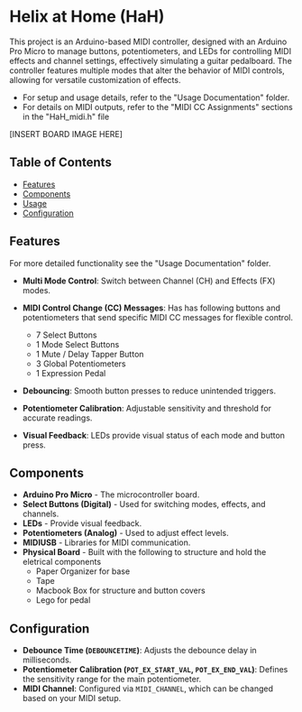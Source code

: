 # Helix at Home (HaH)

This project is an Arduino-based MIDI controller, designed with an Arduino Pro Micro to manage buttons, potentiometers, and LEDs for controlling MIDI effects and channel settings, effectively simulating a guitar pedalboard. The controller features multiple modes that alter the behavior of MIDI controls, allowing for versatile customization of effects. 

- For setup and usage details, refer to the "Usage Documentation" folder.
- For details on MIDI outputs, refer to the "MIDI CC Assignments" sections in the "HaH_midi.h" file

[INSERT BOARD IMAGE HERE]

## Table of Contents
- [Features](#features)
- [Components](#components)
- [Usage](#usage)
- [Configuration](#configuration)

## Features
For more detailed functionality see the "Usage Documentation" folder.
- **Multi Mode Control**: Switch between Channel (CH) and Effects (FX) modes.
- **MIDI Control Change (CC) Messages**: Has has following buttons and potentiometers that send specific MIDI CC messages for flexible control.
    - 7 Select Buttons
    - 1 Mode Select Buttons
    - 1 Mute / Delay Tapper Button
    - 3 Global Potentiometers
    - 1 Expression Pedal

- **Debouncing**: Smooth button presses to reduce unintended triggers.
- **Potentiometer Calibration**: Adjustable sensitivity and threshold for accurate readings.
- **Visual Feedback**: LEDs provide visual status of each mode and button press.

## Components
- **Arduino Pro Micro** - The microcontroller board.
- **Select Buttons (Digital)** - Used for switching modes, effects, and channels.
- **LEDs** - Provide visual feedback.
- **Potentiometers (Analog)** - Used to adjust effect levels.
- **MIDIUSB** - Libraries for MIDI communication.
- **Physical Board** - Built with the following to structure and hold the eletrical components
    - Paper Organizer for base
    - Tape
    - Macbook Box for structure and button covers
    - Lego for pedal 
## Configuration
- **Debounce Time (`DEBOUNCETIME`)**: Adjusts the debounce delay in milliseconds.
- **Potentiometer Calibration (`POT_EX_START_VAL`, `POT_EX_END_VAL`)**: Defines the sensitivity range for the main potentiometer.
- **MIDI Channel**: Configured via `MIDI_CHANNEL`, which can be changed based on your MIDI setup.



